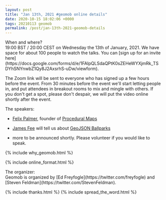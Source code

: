 ```yaml
--- 
layout: post
title: "Jan 13th, 2021 #geomob online details"
date: 2020-10-15 18:02:06 +0000
tags: 20210113 geomob
permalink: /post/jan-13th-2021-geomob-details
---
```


<div class="heading">When and where?</div>
19:00 BST / 20:00 CEST on Wednesday the 13th of January, 2021.
We have space for about 100 people to watch
the talks. You can [sign up for an invite here](https://docs.google.com/forms/d/e/1FAIpQLSdaQPtK0sZEHeWYXjmRk_TSDYhSNYnwbZ1Qy8J2AxsrhS-uDw/viewform).

The Zoom link will be sent to everyone who has signed up a few hours before
the event. From 30 minutes before the event we'll start letting people in, and
put attendees in breakout rooms to mix and mingle with others. If you don't
get a spot, please don't despair, we will put the video online shortly
after the event.

<div class="heading">The speakers:</div>

* [Felix Palmer](https://twitter.com/pheeelicks/), founder of [Procedural Maps](https://www.procedural.eu/)

* [James Fee](https://twitter.com/jamesmfee) will tell us about [GeoJSON Ballparks](https://github.com/cageyjames/GeoJSON-Ballparks)

* more to be announced shortly. Please volunteer if you would like to speak. 



{% include why_geomob.html %}

{% include online_format.html %}
<div class="heading">The organizer:</div>
Geomob is organized by [Ed Freyfogle](https://twitter.com/freyfogle) and
[Steven Feldman](https://twitter.com/StevenFeldman).

{% include thanks.html %}
{% include spread_the_word.html %}
